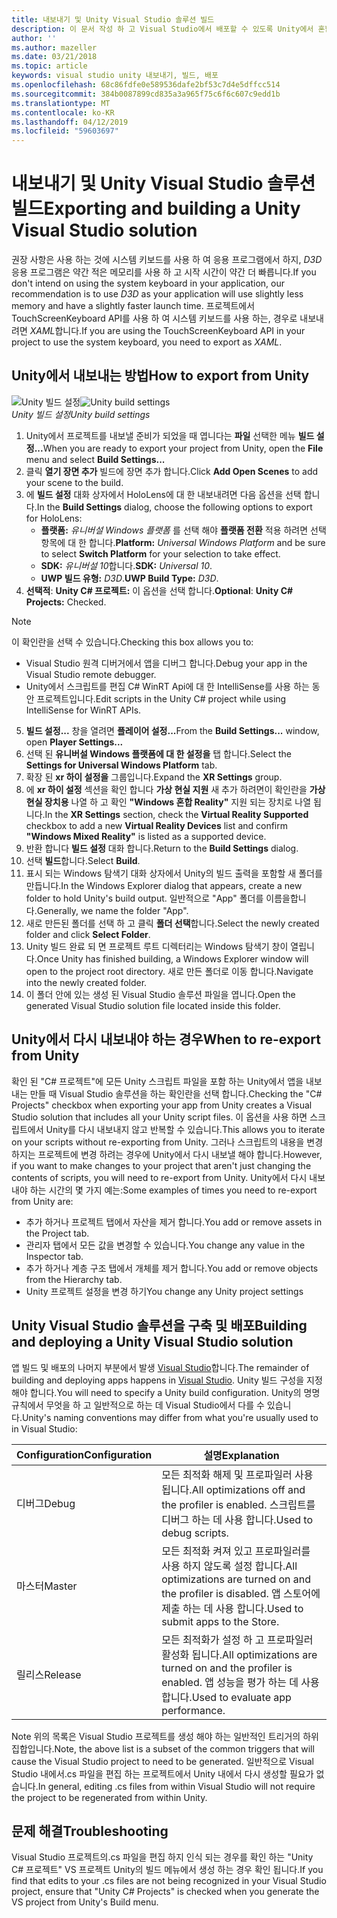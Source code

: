 ```yaml
---
title: 내보내기 및 Unity Visual Studio 솔루션 빌드
description: 이 문서 작성 하 고 Visual Studio에서 배포할 수 있도록 Unity에서 혼합된 현실 프로젝트 내보내기 설명 합니다.
author: ''
ms.author: mazeller
ms.date: 03/21/2018
ms.topic: article
keywords: visual studio unity 내보내기, 빌드, 배포
ms.openlocfilehash: 68c86fdfe0e589536dafe2bf53c7d4e5dffcc514
ms.sourcegitcommit: 384b0087899cd835a3a965f75c6f6c607c9edd1b
ms.translationtype: MT
ms.contentlocale: ko-KR
ms.lasthandoff: 04/12/2019
ms.locfileid: "59603697"
---
```

# <a name="exporting-and-building-a-unity-visual-studio-solution"></a><span data-ttu-id="e1211-104">내보내기 및 Unity Visual Studio 솔루션 빌드</span><span class="sxs-lookup"><span data-stu-id="e1211-104">Exporting and building a Unity Visual Studio solution</span></span>

<span data-ttu-id="e1211-105">권장 사항은 사용 하는 것에 시스템 키보드를 사용 하 여 응용 프로그램에서 하지, *D3D* 응용 프로그램은 약간 적은 메모리를 사용 하 고 시작 시간이 약간 더 빠릅니다.</span><span class="sxs-lookup"><span data-stu-id="e1211-105">If you don't intend on using the system keyboard in your application, our recommendation is to use *D3D* as your application will use slightly less memory and have a slightly faster launch time.</span></span> <span data-ttu-id="e1211-106">프로젝트에서 TouchScreenKeyboard API를 사용 하 여 시스템 키보드를 사용 하는, 경우로 내보내려면 *XAML*합니다.</span><span class="sxs-lookup"><span data-stu-id="e1211-106">If you are using the TouchScreenKeyboard API in your project to use the system keyboard, you need to export as *XAML*.</span></span>

## <a name="how-to-export-from-unity"></a><span data-ttu-id="e1211-107">Unity에서 내보내는 방법</span><span class="sxs-lookup"><span data-stu-id="e1211-107">How to export from Unity</span></span>

<span data-ttu-id="e1211-108">![Unity 빌드 설정](images/unitybuildsettings-300px.png)</span><span class="sxs-lookup"><span data-stu-id="e1211-108">![Unity build settings](images/unitybuildsettings-300px.png)</span></span><br>
<span data-ttu-id="e1211-109">*Unity 빌드 설정*</span><span class="sxs-lookup"><span data-stu-id="e1211-109">*Unity build settings*</span></span>

1. <span data-ttu-id="e1211-110">Unity에서 프로젝트를 내보낼 준비가 되었을 때 엽니다는 **파일** 선택한 메뉴 **빌드 설정...**</span><span class="sxs-lookup"><span data-stu-id="e1211-110">When you are ready to export your project from Unity, open the **File** menu and select **Build Settings...**</span></span>
2. <span data-ttu-id="e1211-111">클릭 **열기 장면 추가** 빌드에 장면 추가 합니다.</span><span class="sxs-lookup"><span data-stu-id="e1211-111">Click **Add Open Scenes** to add your scene to the build.</span></span>
3. <span data-ttu-id="e1211-112">에 **빌드 설정** 대화 상자에서 HoloLens에 대 한 내보내려면 다음 옵션을 선택 합니다.</span><span class="sxs-lookup"><span data-stu-id="e1211-112">In the **Build Settings** dialog, choose the following options to export for HoloLens:</span></span>
   * <span data-ttu-id="e1211-113">**플랫폼:** *유니버설 Windows 플랫폼* 를 선택 해야 **플랫폼 전환** 적용 하려면 선택 항목에 대 한 합니다.</span><span class="sxs-lookup"><span data-stu-id="e1211-113">**Platform:** *Universal Windows Platform* and be sure to select **Switch Platform** for your selection to take effect.</span></span>
   * <span data-ttu-id="e1211-114">**SDK:** *유니버설 10*합니다.</span><span class="sxs-lookup"><span data-stu-id="e1211-114">**SDK:** *Universal 10*.</span></span>
   * <span data-ttu-id="e1211-115">**UWP 빌드 유형:** *D3D*.</span><span class="sxs-lookup"><span data-stu-id="e1211-115">**UWP Build Type:** *D3D*.</span></span>
4. <span data-ttu-id="e1211-116">**선택적**: **Unity C# 프로젝트:** 이 옵션을 선택 합니다.</span><span class="sxs-lookup"><span data-stu-id="e1211-116">**Optional**: **Unity C# Projects:** Checked.</span></span>

>[!NOTE]
><span data-ttu-id="e1211-117">이 확인란을 선택 수 있습니다.</span><span class="sxs-lookup"><span data-stu-id="e1211-117">Checking this box allows you to:</span></span>
>* <span data-ttu-id="e1211-118">Visual Studio 원격 디버거에서 앱을 디버그 합니다.</span><span class="sxs-lookup"><span data-stu-id="e1211-118">Debug your app in the Visual Studio remote debugger.</span></span>
>* <span data-ttu-id="e1211-119">Unity에서 스크립트를 편집 C# WinRT Api에 대 한 IntelliSense를 사용 하는 동안 프로젝트입니다.</span><span class="sxs-lookup"><span data-stu-id="e1211-119">Edit scripts in the Unity C# project while using IntelliSense for WinRT APIs.</span></span>

5. <span data-ttu-id="e1211-120">**빌드 설정...**  창을 열려면 **플레이어 설정...**</span><span class="sxs-lookup"><span data-stu-id="e1211-120">From the **Build Settings...** window, open **Player Settings...**</span></span>
6. <span data-ttu-id="e1211-121">선택 된 **유니버설 Windows 플랫폼에 대 한 설정을** 탭 합니다.</span><span class="sxs-lookup"><span data-stu-id="e1211-121">Select the **Settings for Universal Windows Platform** tab.</span></span>
7. <span data-ttu-id="e1211-122">확장 된 **xr 하이 설정을** 그룹입니다.</span><span class="sxs-lookup"><span data-stu-id="e1211-122">Expand the **XR Settings** group.</span></span>
8. <span data-ttu-id="e1211-123">에 **xr 하이 설정** 섹션을 확인 합니다 **가상 현실 지원** 새 추가 하려면이 확인란을 **가상 현실 장치용** 나열 하 고 확인 **"Windows 혼합 Reality"** 지원 되는 장치로 나열 됩니다.</span><span class="sxs-lookup"><span data-stu-id="e1211-123">In the **XR Settings** section, check the **Virtual Reality Supported** checkbox to add a new **Virtual Reality Devices** list and confirm **"Windows Mixed Reality"** is listed as a supported device.</span></span>
9. <span data-ttu-id="e1211-124">반환 합니다 **빌드 설정** 대화 합니다.</span><span class="sxs-lookup"><span data-stu-id="e1211-124">Return to the **Build Settings** dialog.</span></span>
10. <span data-ttu-id="e1211-125">선택 **빌드**합니다.</span><span class="sxs-lookup"><span data-stu-id="e1211-125">Select **Build**.</span></span>
11. <span data-ttu-id="e1211-126">표시 되는 Windows 탐색기 대화 상자에서 Unity의 빌드 출력을 포함할 새 폴더를 만듭니다.</span><span class="sxs-lookup"><span data-stu-id="e1211-126">In the Windows Explorer dialog that appears, create a new folder to hold Unity's build output.</span></span> <span data-ttu-id="e1211-127">일반적으로 "App" 폴더를 이름을합니다.</span><span class="sxs-lookup"><span data-stu-id="e1211-127">Generally, we name the folder "App".</span></span>
12. <span data-ttu-id="e1211-128">새로 만든된 폴더를 선택 하 고 클릭 **폴더 선택**합니다.</span><span class="sxs-lookup"><span data-stu-id="e1211-128">Select the newly created folder and click **Select Folder**.</span></span>
13. <span data-ttu-id="e1211-129">Unity 빌드 완료 되 면 프로젝트 루트 디렉터리는 Windows 탐색기 창이 열립니다.</span><span class="sxs-lookup"><span data-stu-id="e1211-129">Once Unity has finished building, a Windows Explorer window will open to the project root directory.</span></span> <span data-ttu-id="e1211-130">새로 만든 폴더로 이동 합니다.</span><span class="sxs-lookup"><span data-stu-id="e1211-130">Navigate into the newly created folder.</span></span>
14. <span data-ttu-id="e1211-131">이 폴더 안에 있는 생성 된 Visual Studio 솔루션 파일을 엽니다.</span><span class="sxs-lookup"><span data-stu-id="e1211-131">Open the generated Visual Studio solution file located inside this folder.</span></span>

## <a name="when-to-re-export-from-unity"></a><span data-ttu-id="e1211-132">Unity에서 다시 내보내야 하는 경우</span><span class="sxs-lookup"><span data-stu-id="e1211-132">When to re-export from Unity</span></span>

<span data-ttu-id="e1211-133">확인 된 "C# 프로젝트"에 모든 Unity 스크립트 파일을 포함 하는 Unity에서 앱을 내보내는 만들 때 Visual Studio 솔루션을 하는 확인란을 선택 합니다.</span><span class="sxs-lookup"><span data-stu-id="e1211-133">Checking the "C# Projects" checkbox when exporting your app from Unity creates a Visual Studio solution that includes all your Unity script files.</span></span> <span data-ttu-id="e1211-134">이 옵션을 사용 하면 스크립트에서 Unity를 다시 내보내지 않고 반복할 수 있습니다.</span><span class="sxs-lookup"><span data-stu-id="e1211-134">This allows you to iterate on your scripts without re-exporting from Unity.</span></span> <span data-ttu-id="e1211-135">그러나 스크립트의 내용을 변경 하지는 프로젝트에 변경 하려는 경우에 Unity에서 다시 내보낼 해야 합니다.</span><span class="sxs-lookup"><span data-stu-id="e1211-135">However, if you want to make changes to your project that aren't just changing the contents of scripts, you will need to re-export from Unity.</span></span> <span data-ttu-id="e1211-136">Unity에서 다시 내보내야 하는 시간의 몇 가지 예는:</span><span class="sxs-lookup"><span data-stu-id="e1211-136">Some examples of times you need to re-export from Unity are:</span></span>
* <span data-ttu-id="e1211-137">추가 하거나 프로젝트 탭에서 자산을 제거 합니다.</span><span class="sxs-lookup"><span data-stu-id="e1211-137">You add or remove assets in the Project tab.</span></span>
* <span data-ttu-id="e1211-138">관리자 탭에서 모든 값을 변경할 수 있습니다.</span><span class="sxs-lookup"><span data-stu-id="e1211-138">You change any value in the Inspector tab.</span></span>
* <span data-ttu-id="e1211-139">추가 하거나 계층 구조 탭에서 개체를 제거 합니다.</span><span class="sxs-lookup"><span data-stu-id="e1211-139">You add or remove objects from the Hierarchy tab.</span></span>
* <span data-ttu-id="e1211-140">Unity 프로젝트 설정을 변경 하기</span><span class="sxs-lookup"><span data-stu-id="e1211-140">You change any Unity project settings</span></span>

## <a name="building-and-deploying-a-unity-visual-studio-solution"></a><span data-ttu-id="e1211-141">Unity Visual Studio 솔루션을 구축 및 배포</span><span class="sxs-lookup"><span data-stu-id="e1211-141">Building and deploying a Unity Visual Studio solution</span></span>

<span data-ttu-id="e1211-142">앱 빌드 및 배포의 나머지 부분에서 발생 [Visual Studio](using-visual-studio.md)합니다.</span><span class="sxs-lookup"><span data-stu-id="e1211-142">The remainder of building and deploying apps happens in [Visual Studio](using-visual-studio.md).</span></span> <span data-ttu-id="e1211-143">Unity 빌드 구성을 지정 해야 합니다.</span><span class="sxs-lookup"><span data-stu-id="e1211-143">You will need to specify a Unity build configuration.</span></span> <span data-ttu-id="e1211-144">Unity의 명명 규칙에서 무엇을 하 고 일반적으로 하는 데 Visual Studio에서 다를 수 있습니다.</span><span class="sxs-lookup"><span data-stu-id="e1211-144">Unity's naming conventions may differ from what you're usually used to in Visual Studio:</span></span>

|  <span data-ttu-id="e1211-145">Configuration</span><span class="sxs-lookup"><span data-stu-id="e1211-145">Configuration</span></span>  |  <span data-ttu-id="e1211-146">설명</span><span class="sxs-lookup"><span data-stu-id="e1211-146">Explanation</span></span> | 
|----------|----------|
|  <span data-ttu-id="e1211-147">디버그</span><span class="sxs-lookup"><span data-stu-id="e1211-147">Debug</span></span>  |  <span data-ttu-id="e1211-148">모든 최적화 해제 및 프로파일러 사용 됩니다.</span><span class="sxs-lookup"><span data-stu-id="e1211-148">All optimizations off and the profiler is enabled.</span></span> <span data-ttu-id="e1211-149">스크립트를 디버그 하는 데 사용 합니다.</span><span class="sxs-lookup"><span data-stu-id="e1211-149">Used to debug scripts.</span></span> | 
|  <span data-ttu-id="e1211-150">마스터</span><span class="sxs-lookup"><span data-stu-id="e1211-150">Master</span></span>  |  <span data-ttu-id="e1211-151">모든 최적화 켜져 있고 프로파일러를 사용 하지 않도록 설정 합니다.</span><span class="sxs-lookup"><span data-stu-id="e1211-151">All optimizations are turned on and the profiler is disabled.</span></span> <span data-ttu-id="e1211-152">앱 스토어에 제출 하는 데 사용 합니다.</span><span class="sxs-lookup"><span data-stu-id="e1211-152">Used to submit apps to the Store.</span></span> | 
|  <span data-ttu-id="e1211-153">릴리스</span><span class="sxs-lookup"><span data-stu-id="e1211-153">Release</span></span>  |  <span data-ttu-id="e1211-154">모든 최적화가 설정 하 고 프로파일러 활성화 됩니다.</span><span class="sxs-lookup"><span data-stu-id="e1211-154">All optimizations are turned on and the profiler is enabled.</span></span> <span data-ttu-id="e1211-155">앱 성능을 평가 하는 데 사용 합니다.</span><span class="sxs-lookup"><span data-stu-id="e1211-155">Used to evaluate app performance.</span></span> | 

<span data-ttu-id="e1211-156">Note 위의 목록은 Visual Studio 프로젝트를 생성 해야 하는 일반적인 트리거의 하위 집합입니다.</span><span class="sxs-lookup"><span data-stu-id="e1211-156">Note, the above list is a subset of the common triggers that will cause the Visual Studio project to need to be generated.</span></span> <span data-ttu-id="e1211-157">일반적으로 Visual Studio 내에서.cs 파일을 편집 하는 프로젝트에서 Unity 내에서 다시 생성할 필요가 없습니다.</span><span class="sxs-lookup"><span data-stu-id="e1211-157">In general, editing .cs files from within Visual Studio will not require the project to be regenerated from within Unity.</span></span>

## <a name="troubleshooting"></a><span data-ttu-id="e1211-158">문제 해결</span><span class="sxs-lookup"><span data-stu-id="e1211-158">Troubleshooting</span></span>

<span data-ttu-id="e1211-159">Visual Studio 프로젝트의.cs 파일을 편집 하지 인식 되는 경우를 확인 하는 "Unity C# 프로젝트" VS 프로젝트 Unity의 빌드 메뉴에서 생성 하는 경우 확인 됩니다.</span><span class="sxs-lookup"><span data-stu-id="e1211-159">If you find that edits to your .cs files are not being recognized in your Visual Studio project, ensure that "Unity C# Projects" is checked when you generate the VS project from Unity's Build menu.</span></span>
